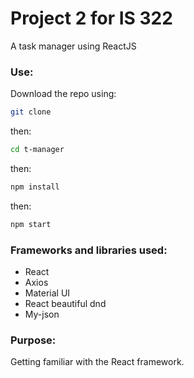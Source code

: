 # Project 2 for IS 322

A task manager using ReactJS

### Use:

Download the repo using:

```bash
git clone
```

then:
```bash
cd t-manager
```

then:

```bash
npm install
```

then:

```bash
npm start
```

### Frameworks and libraries used:

- React
- Axios
- Material UI
- React beautiful dnd
- My-json

### Purpose:

Getting familiar with the React framework.
